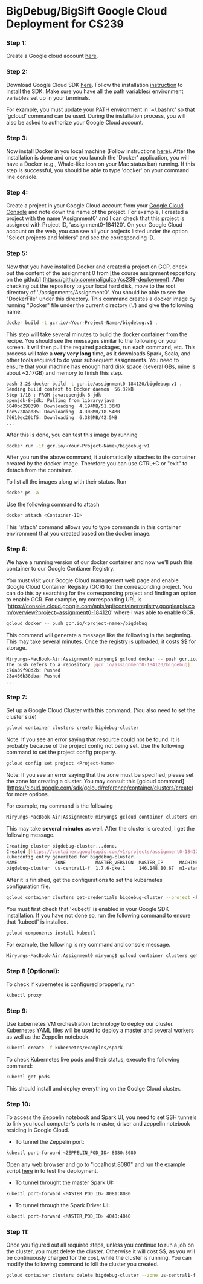 # BigDebug/BigSift Google Cloud Deployment for CS239

### Step 1:
Create a Google cloud account [here](https://cloud.google.com/).

### Step 2:
Download Google Cloud SDK [here](https://cloud.google.com/sdk/). Follow the installation [instruction](https://cloud.google.com/sdk/docs/) to install the SDK. Make sure you have all the path variables/ environment variables set up in your terminals.

For example, you must update your PATH environment in '~/.bashrc' so that 'gcloud' command can be used. During the installation process, you will also be asked to authorize your Google Cloud account. 

### Step 3:
Now install Docker in you local machine (Follow instructions [here](https://docs.docker.com/engine/installation/)). After the installation is done and once you launch the 'Docker' application, you will have a Docker (e.g., Whale-like icon on your Mac status bar) running. If this step is successful, you should be able to type 'docker' on your command line console.  

### Step 4:
Create a project in your Google Cloud account from your [Google Cloud Console](https://console.cloud.google.com) and note down the name of the project. For example, I created a project with the name 'Assignment0' and I can check that this project is assigned with Project ID, 'assignment0-184120'. On your Google Cloud account on the web, you can see all your projects listed under the option "Select projects and folders" and see the corresponding ID. 

### Step 5:
Now that you have installed Docker and created a project on GCP, check out the content of the assignment 0 from [the course assignment repository on the github] (https://github.com/maligulzar/cs239-deployment).  After checking out the repository to your local hard disk, move to the root directory of './assignments/Assignment0'. You should be able to see the "DockerFile" under this directory. This command creates a docker image by running "Docker" file under the current directory ('.') and give the following name. 

```bash
docker build -t gcr.io/<Your-Project-Name>/bigdebug:v1 .
```
This step will take several minutes to build the docker container from the recipe. You should see the messages similar to the following on your screen. It will then pull the required packages, run each command, etc. This process will take a **very very long** time, as it downloads Spark, Scala, and other tools required to do your subsequent assignments. You need to ensure that your machine has enough hard disk space (several GBs, mine is about ~2.17GB) and memory to finish this step. 
 
```bash 
bash-3.2$ docker build -t gcr.io/assignment0-184120/bigdebug:v1 .
Sending build context to Docker daemon  56.32kB
Step 1/18 : FROM java:openjdk-8-jdk
openjdk-8-jdk: Pulling from library/java
5040bd298390: Downloading  4.194MB/51.36MB
fce5728aad85: Downloading  4.308MB/18.54MB
76610ec20bf5: Downloading  6.389MB/42.5MB
...
```
After this is done, you can test this image by running 

```bash
docker run -it gcr.io/<Your-Project-Name>/bigdebug:v1
```
After you run the above command, it automatically attaches to the container created by the docker image. Therefore you can use CTRL+C or "exit" to detach from the container. 

To list all the images along with their status. Run 
```bash
docker ps -a
```

Use the following command to attach

```bash
docker attach <Container-ID>
```
This 'attach' command allows you to type commands in this container environment that you created based on the docker image. 

### Step 6:
We have a running version of our docker container and now we'll push this container to our Google Contianer Registry. 

You must visit your Google Cloud management web page and enable Google Cloud Container Registry (GCR) for the corresponding project. You can do this by searching for the corresponding project and finding an option to enable GCR. For example, my corresponding URL is 'https://console.cloud.google.com/apis/api/containerregistry.googleapis.com/overview?project=assignment0-184120' where I was able to enable GCR. 

```bash
gcloud docker -- push gcr.io/<project-name>/bigdebug
```
This command will generate a message like the following in the beginning. This may take several minutes. Once the registry is uploaded, it costs $$ for storage. 
  
```bash 
Miryungs-MacBook-Air:Assignment0 miryung$ gcloud docker -- push gcr.io/assignment0-184120/bigdebug
The push refers to a repository [gcr.io/assignment0-184120/bigdebug]
c76a39f98d2b: Pushed 
23a466b38dba: Pushed 
...
```

### Step 7:
Set up a Google Cloud Cluster with this command. (You also need to set the cluster size) 
```bash
gcloud container clusters create bigdebug-cluster
```
Note: If you see an error saying that resource could not be found. It is probably because of the project config not being set. Use the following command to set the project config property. 
```bash
gcloud config set project <Project-Name>
```
Note: If you see an error saying that the zone must be specified, please set the zone for creating a cluster. You may consult this [gcloud command] (https://cloud.google.com/sdk/gcloud/reference/container/clusters/create) for more options. 

For example, my command is the following 
```bash 
Miryungs-MacBook-Air:Assignment0 miryung$ gcloud container clusters create bigdebug-cluster --zone us-central1-f
```
This may take **several minutes** as well. After the cluster is created, I get the following message. 

```bash 
Creating cluster bigdebug-cluster...done.                                      
Created [https://container.googleapis.com/v1/projects/assignment0-184120/zones/us-central1-f/clusters/bigdebug-cluster].
kubeconfig entry generated for bigdebug-cluster.
NAME              ZONE           MASTER_VERSION  MASTER_IP      MACHINE_TYPE   NODE_VERSION  NUM_NODES  STATUS
bigdebug-cluster  us-central1-f  1.7.6-gke.1     146.148.80.67  n1-standard-1  1.7.6         3          RUNNING
```

After it is finished, get the configurations to set the kubernetes configuration file.

```bash
gcloud container clusters get-credentials bigdebug-cluster --project <Project-Name>
```
You must first check that 'kubectl' is enabled in your Google SDK installation. If you have not done so, run the following command to ensure that 'kubectl' is installed.  
```bash 
gcloud components install kubectl
``` 
For example, the following is my command and console message. 
```bash 
Miryungs-MacBook-Air:Assignment0 miryung$ gcloud container clusters get-credentials bigdebug-cluster --project assignment0-184120 --zone us-central1-f
```
### Step 8 (Optional):
To check if kubernetes is configured propperly, run 
```bash
kubectl proxy
```
### Step 9:
Use kubernetes VM orchestration technology to deploy our cluster. Kubernetes YAML files will be used to deploy a master and several workers as well as the Zeppelin notebook.

```bash
kubectl create -f kubernetes/examples/spark
```

To check Kubernetes live pods and their status, execute the following command:
```bash
kubectl get pods
```

This should install and deploy everything on the Goolge Cloud cluster.

### Step 10:

To access the Zeppelin notebook and Spark UI, you need to set SSH tunnels to link you local computer's ports to master, driver and zeppelin notebook residing in Google Cloud.

* To tunnel the Zeppelin port:
```bash
kubectl port-forward <ZEPPELIN_POD_ID> 8080:8080
```
Open any web browser and go to "localhost:8080" and run the example script [here](https://gist.githubusercontent.com/zmerlynn/875fed0f587d12b08ec9/raw/6eac83e99caf712482a4937800b17bbd2e7b33c4/movies.json) in to test the deployment.

* To tunnel throught the master Spark UI:
```bash
kubectl port-forward <MASTER_POD_ID> 8081:8080
```

* To tunnel through the Spark Driver UI:
```bash
kubectl port-forward <MASTER_POD_ID> 4040:4040
```

### Step 11:
Once you figured out all required steps, unless you continue to run a job on the cluster, you must delete the cluster. Otherwise it will cost $$, as you will be continuously charged for the cost, while the cluster is running. You can modify the following command to kill the cluster you created. 

```bash 
gcloud container clusters delete bigdebug-cluster --zone us-central1-f
```

